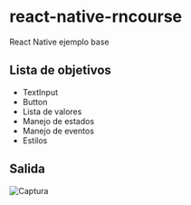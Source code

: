 # react-native-rncourse
React Native ejemplo base 

## Lista de objetivos 
* TextInput
* Button
* Lista de valores
* Manejo de estados
* Manejo de eventos
* Estilos

## Salida
![Captura](https://user-images.githubusercontent.com/7141537/164069498-4841d763-c18d-4f12-a523-04589c4193d4.PNG)

